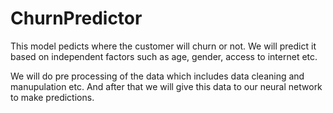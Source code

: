 # ChurnPredictor
This model pedicts where the customer will churn or not.
We will predict it based on independent factors such as age, gender, access to internet etc.


We will do pre processing of the data which includes data cleaning and manupulation etc.
And after that we will give this data to our neural network to make predictions.
